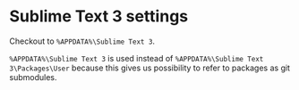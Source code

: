 # Sublime Text 3 settings

Checkout to `%APPDATA%\Sublime Text 3`.

`%APPDATA%\Sublime Text 3` is used instead of `%APPDATA%\Sublime Text 3\Packages\User` because this gives us possibility to refer to packages as git submodules.